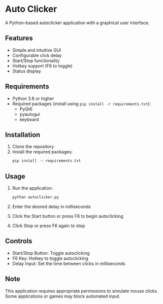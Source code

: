 # Auto Clicker

A Python-based autoclicker application with a graphical user interface.

## Features

- Simple and intuitive GUI
- Configurable click delay
- Start/Stop functionality
- Hotkey support (F6 to toggle)
- Status display

## Requirements

- Python 3.8 or higher
- Required packages (install using `pip install -r requirements.txt`):
  - PyQt6
  - pyautogui
  - keyboard

## Installation

1. Clone the repository
2. Install the required packages:
   ```bash
   pip install -r requirements.txt
   ```

## Usage

1. Run the application:
   ```bash
   python autoclicker.py
   ```

2. Enter the desired delay in milliseconds
3. Click the Start button or press F6 to begin autoclicking
4. Click Stop or press F6 again to stop

## Controls

- Start/Stop Button: Toggle autoclicking
- F6 Key: Hotkey to toggle autoclicking
- Delay Input: Set the time between clicks in milliseconds

## Note

This application requires appropriate permissions to simulate mouse clicks. Some applications or games may block automated input. 